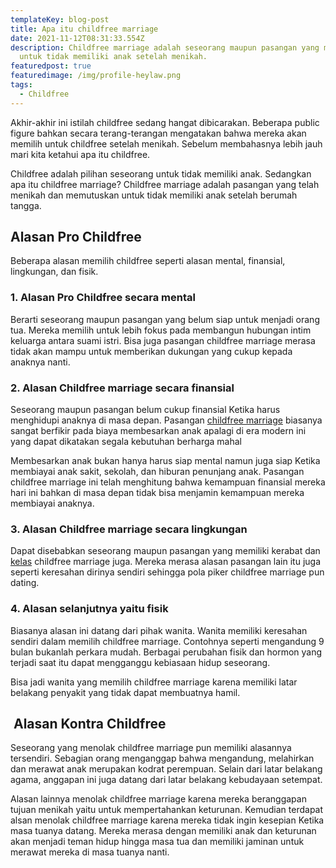 ```yaml
---
templateKey: blog-post
title: Apa itu childfree marriage
date: 2021-11-12T08:31:33.554Z
description: Childfree marriage adalah seseorang maupun pasangan yang memilih
  untuk tidak memiliki anak setelah menikah.
featuredpost: true
featuredimage: /img/profile-heylaw.png
tags:
  - Childfree
---
```

<!--StartFragment-->

Akhir-akhir ini istilah childfree sedang hangat dibicarakan. Beberapa public figure bahkan secara terang-terangan mengatakan bahwa mereka akan memilih untuk childfree setelah menikah. Sebelum membahasnya lebih jauh mari kita ketahui apa itu childfree.

Childfree adalah pilihan seseorang untuk tidak memiliki anak. Sedangkan apa itu childfree marriage? Childfree marriage adalah pasangan yang telah menikah dan memutuskan untuk tidak memiliki anak setelah berumah tangga.  

## Alasan Pro Childfree

Beberapa alasan memilih childfree seperti alasan mental, finansial, lingkungan, dan fisik.

### 1. Alasan Pro Childfree secara mental 

Berarti seseorang maupun pasangan yang belum siap untuk menjadi orang tua. Mereka memilih untuk lebih fokus pada membangun hubungan intim keluarga antara suami istri. Bisa juga pasangan childfree marriage merasa tidak akan mampu untuk memberikan dukungan yang cukup kepada anaknya nanti.

### 2. Alasan Childfree marriage secara finansial

Seseorang maupun pasangan belum cukup finansial Ketika harus menghidupi anaknya di masa depan. Pasangan [childfree marriage](https://heylawedu.id/blog/childfree-fenomena-childfree-dan-konstruksi-masyarakat-indonesia) biasanya sangat berfikir pada biaya membesarkan anak apalagi di era modern ini yang dapat dikatakan segala kebutuhan berharga mahal

Membesarkan anak bukan hanya harus siap mental namun juga siap Ketika membiayai anak sakit, sekolah, dan hiburan penunjang anak. Pasangan childfree marriage ini telah menghitung bahwa kemampuan finansial mereka hari ini bahkan di masa depan tidak bisa menjamin kemampuan mereka membiayai anaknya.

### 3. Alasan Childfree marriage secara lingkungan 

Dapat disebabkan seseorang maupun pasangan yang memiliki kerabat dan [kelas](https://heylawedu.id/kelas) childfree marriage juga. Mereka merasa alasan pasangan lain itu juga seperti keresahan dirinya sendiri sehingga pola piker childfree marriage pun dating.

### 4. Alasan selanjutnya yaitu fisik

Biasanya alasan ini datang dari pihak wanita. Wanita memiliki keresahan sendiri dalam memilih childfree marriage. Contohnya seperti mengandung 9 bulan bukanlah perkara mudah. Berbagai perubahan fisik dan hormon yang terjadi saat itu dapat mengganggu kebiasaan hidup seseorang.

Bisa jadi wanita yang memilih childfree marriage karena memiliki latar belakang penyakit yang tidak dapat membuatnya hamil.

##  Alasan Kontra Childfree

Seseorang yang menolak childfree marriage pun memiliki alasannya tersendiri. Sebagian orang menganggap bahwa mengandung, melahirkan dan merawat anak merupakan kodrat perempuan. Selain dari latar belakang agama, anggapan ini juga datang dari latar belakang kebudayaan setempat.

Alasan lainnya menolak childfree marriage karena mereka beranggapan tujuan menikah yaitu untuk mempertahankan keturunan. Kemudian terdapat alsan menolak childfree marriage karena mereka tidak ingin kesepian Ketika masa tuanya datang. Mereka merasa dengan memiliki anak dan keturunan akan menjadi teman hidup hingga masa tua dan memiliki jaminan untuk merawat mereka di masa tuanya nanti.

<!--EndFragment-->